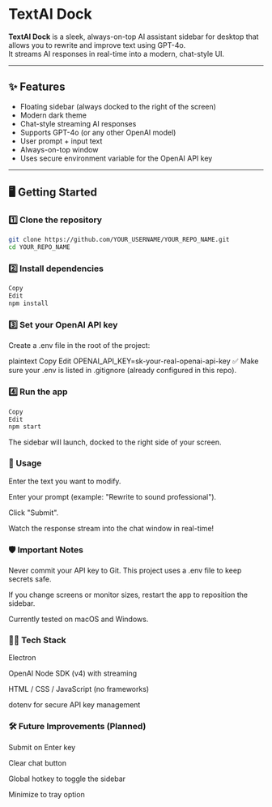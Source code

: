 # TextAI Dock

**TextAI Dock** is a sleek, always-on-top AI assistant sidebar for desktop that allows you to rewrite and improve text using GPT-4o.  
It streams AI responses in real-time into a modern, chat-style UI.

---

## ✨ Features

- Floating sidebar (always docked to the right of the screen)
- Modern dark theme
- Chat-style streaming AI responses
- Supports GPT-4o (or any other OpenAI model)
- User prompt + input text
- Always-on-top window
- Uses secure environment variable for the OpenAI API key

---

## 🖥️ Getting Started

### 1️⃣ Clone the repository

```bash
git clone https://github.com/YOUR_USERNAME/YOUR_REPO_NAME.git
cd YOUR_REPO_NAME
```
### 2️⃣ Install dependencies
```bash
Copy
Edit
npm install
```
### 3️⃣ Set your OpenAI API key
Create a .env file in the root of the project:

plaintext
Copy
Edit
OPENAI_API_KEY=sk-your-real-openai-api-key
✅ Make sure your .env is listed in .gitignore (already configured in this repo).

### 4️⃣ Run the app
``` bash
Copy
Edit
npm start
```
The sidebar will launch, docked to the right side of your screen.

### 📝 Usage
Enter the text you want to modify.

Enter your prompt (example: "Rewrite to sound professional").

Click "Submit".

Watch the response stream into the chat window in real-time!

### 🛡️ Important Notes
Never commit your API key to Git. This project uses a .env file to keep secrets safe.

If you change screens or monitor sizes, restart the app to reposition the sidebar.

Currently tested on macOS and Windows.

### 👨‍💻 Tech Stack
Electron

OpenAI Node SDK (v4) with streaming

HTML / CSS / JavaScript (no frameworks)

dotenv for secure API key management

### 🛠️ Future Improvements (Planned)
Submit on Enter key

Clear chat button

Global hotkey to toggle the sidebar

Minimize to tray option
